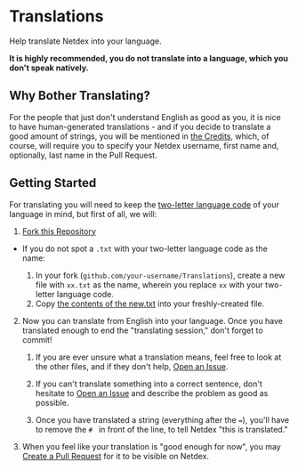 # Translations

Help translate Netdex into your language.

**It is highly recommended, you do not translate into a language, which you don't speak natively.**

## Why Bother Translating?

For the people that just don't understand English as good as you, it is nice to have human-generated translations - and if you decide to translate a good amount of strings, you will be mentioned in [the Credits](https://netdex.co/credits), which, of course, will require you to specify your Netdex username, first name and, optionally, last name in the Pull Request.

## Getting Started

For translating you will need to keep the [two-letter language code](https://en.wikipedia.org/wiki/List_of_ISO_639-1_codes) of your language in mind, but first of all, we will:

1. [Fork this Repository](https://github.com/netdexco/Translations/fork)

- If you do not spot a `.txt` with your two-letter language code as the name:

    1. In your fork (`github.com/your-username/Translations`), create a new file with `xx.txt` as the name, wherein you replace `xx` with your two-letter language code.
    2. Copy [the contents of the new.txt](https://raw.githubusercontent.com/netdexco/Translations/master/de.txt) into your freshly-created file.

2. Now you can translate from English into your language. Once you have translated enough to end the "translating session," don't forget to commit!

    1. If you are ever unsure what a translation means, feel free to look at the other files, and if they don't help, [Open an Issue](https://github.com/netdexco/Translations/issues/new).

     2. If you can't translate something into a correct sentence, don't hesitate to [Open an Issue](https://github.com/netdexco/Translations/issues/new) and describe the problem as good as possible.

    3. Once you have translated a string (everything after the `=`), you'll have to remove the `# ` in front of the line, to tell Netdex "this is translated."

3. When you feel like your translation is "good enough for now", you may [Create a Pull Request](https://guides.github.com/activities/forking/#making-a-pull-request) for it to be visible on Netdex.
